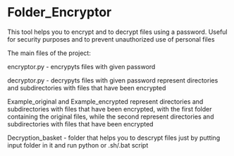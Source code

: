 # Folder_Encryptor
This tool helps you to encrypt and to decrypt files using a password. Useful for security purposes and to prevent unauthorized use of personal files

The main files of the project:

encryptor.py - encrypyts files with given password

decryptor.py - decrypyts files with given password
represent directories and subdirectories with files that have been encrypted

Example_original and Example_encrypted represent directories and subdirectories with files 
that have been encrypted, with the first folder containing the original files, 
while the second represent directories and subdirectories with files that have been encrypted


Decryption_basket - folder that helps you to descrypt files just by putting input folder in it and run python or .sh/.bat script
